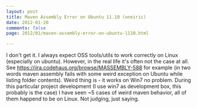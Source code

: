 ```yaml
---
layout: post
title: Maven Assembly Error on Ubuntu 11.10 (oneiric)
date: 2012-01-20
comments: false
page: 2012/01/maven-assembly-error-on-ubuntu-1110.html

---
```


I don't get it. I always expect OSS tools/utils to work correctly on Linux (especially on ubuntu). 
However, in the real life it's often not the case at all.<br />
See&nbsp;<a href="https://jira.codehaus.org/browse/MASSEMBLY-588">https://jira.codehaus.org/browse/MASSEMBLY-588</a>&nbsp;for example (in two words maven assembly fails with some weird exception on Ubuntu while listing folder contents). Weird thing is - it works on Win7 no problem. During this particular project development (I use win7 as development box, this probably is the case) I have seen ~5 cases of weird maven behavior, all of them happend to be on Linux. 
Not judging, just saying.

